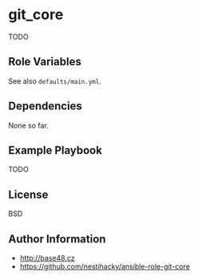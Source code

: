 git\_core
=========

TODO

Role Variables
--------------

See also `defaults/main.yml`.

Dependencies
------------

None so far.

Example Playbook
----------------

TODO

License
-------

BSD

Author Information
------------------

* http://base48.cz
* https://github.com/nestihacky/ansible-role-git-core
